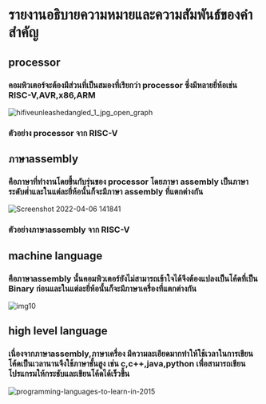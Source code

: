 # รายงานอธิบายความหมายและความสัมพันธ์ของคำสำคัญ
## processor
### คอมพิวเตอร์จะต้องมีส่วนที่เป็นสมองที่เรียกว่า processor ซึ่งมีหลายยี่ห้อเช่น RISC-V,AVR,x86,ARM
![hifiveunleashedangled_1_jpg_open_graph](https://user-images.githubusercontent.com/98943488/161917868-e1cdb5a3-c288-437f-8567-00ac3c2a578b.jpg)
### ตัวอย่าง processor จาก RISC-V


## ภาษาassembly
### คือภาษาที่ทำงานโดยขึ้นกับรุ่นของ processor  โดยภาษา assembly เป็นภาษาระดับต่ำและในแต่ละยี่ห้อนั้นก็จะมีภาษา assembly ที่แตกต่างกัน
![Screenshot 2022-04-06 141841](https://user-images.githubusercontent.com/98943488/161917842-407f2df2-24ab-47c2-a1ae-dba3f02e505e.png)
### ตัวอย่างภาษาassembly จาก RISC-V 


## machine language
### คือภาษาassembly นั้นคอมพิวเตอร์ยังไม่สามารถเข้าใจได้จึงต้องแปลงเป็นโค้ดที่เป็น Binary ก่อนและในแต่ละยี่ห้อนั้นก็จะมีภาษาเครื่องที่แตกต่างกัน
![img10](https://user-images.githubusercontent.com/98943488/161917898-6ba2f34a-95df-4356-be6d-00d245131252.png)


## high level language
### เนื่องจากภาษาassembly,ภาษาเครื่อง มีความละเอียดมากทำให้ใช้เวลาในการเขียนโค้ดเป็นเวลานานจึงใช้ภาษาชั้นสูง เช่น c,c++,java,python เพื่อสามารถเขียนโปรแกรมให้กระชับและเขียนโค้ดได้เร็วขึ้น
![programming-languages-to-learn-in-2015](https://user-images.githubusercontent.com/98943488/161917882-ea22c46a-10a0-47f3-a767-36d8579088f1.png)

